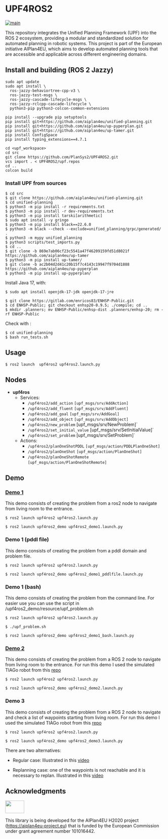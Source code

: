 # UPF4ROS2

[![main](https://github.com/PlanSys2/UPF4ROS2/actions/workflows/main.yaml/badge.svg)](https://github.com/PlanSys2/UPF4ROS2/actions/workflows/main.yaml)

This repository integrates the Unified Planning Framework (UPF) into the ROS 2 ecosystem, providing a modular and standardized solution for automated planning in robotic systems. This project is part of the European initiative AIPlan4EU, which aims to develop automated planning tools that are accessible and applicable across different engineering domains.

## Install and building (ROS 2 Jazzy)

```
sudo apt update
sudo apt install \
  ros-jazzy-behaviortree-cpp-v3 \
  ros-jazzy-test-msgs \
  ros-jazzy-cascade-lifecycle-msgs \
  ros-jazzy-rclcpp-cascade-lifecycle \
  python3-pip python3-colcon-common-extensions

``` 

```
pip install --upgrade pip setuptools
pip install git+https://github.com/aiplan4eu/unified-planning.git
pip install git+https://github.com/aiplan4eu/up-pyperplan.git
pip install git+https://github.com/aiplan4eu/up-tamer.git
pip install ConfigSpace
pip install typing_extensions==4.7.1

cd <upf_workspace>
cd src
git clone https://github.com/PlanSys2/UPF4ROS2.git
vcs import . < UPF4ROS2/upf.repos
cd ..
colcon build
```

### Install UPF from sources

```
$ cd src
$ git clone https://github.com/aiplan4eu/unified-planning.git
$ cd unified-planning
$ python3 -m pip install -r requirements.txt
$ python3 -m pip install -r dev-requirements.txt
$ python3 -m pip install tarski[arithmetic]
$ sudo apt install -y gringo
$ python3 -m pip install black==22.6.0
$ python3 -m black --check --exclude=unified_planning/grpc/generated/ .
$ python3 -m mypy unified_planning
$ python3 scripts/test_imports.py
$ cd ..
$ git clone -b 869e7ab06cf23c5541a47f46209159fd51d8021f https://github.com/aiplan4eu/up-tamer
$ python3 -m pip install up-tamer/
$ git clone -b ac2b04d2d41c20b15f7c4143c19947f9704d1888 https://github.com/aiplan4eu/up-pyperplan
$ python3 -m pip install up-pyperplan/
```

Install Java 17, with:

```
$ sudo apt install openjdk-17-jdk openjdk-17-jre
```

```
$ git clone https://gitlab.com/enricos83/ENHSP-Public.git
$ cd ENHSP-Public; git checkout enhsp20-0.9.5; ./compile; cd ..
$ mkdir .planners; mv ENHSP-Public/enhsp-dist .planners/enhsp-20; rm -rf ENHSP-Public
```

Check with :

```
$ cd unified-planning
$ bash run_tests.sh
```

## Usage

`$ ros2 launch  upf4ros2 upf4ros2.launch.py`

## Nodes

- **upf4ros**
  - Services:
    - `/upf4ros2/add_action` `[upf_msgs/srv/AddAction]`
    - `/upf4ros2/add_fluent` `[upf_msgs/srv/AddFluent]`
    - `/upf4ros2/add_goal` `[upf_msgs/srv/AddGoal]`
    - `/upf4ros2/add_object` `[upf_msgs/srv/AddObject]`
    - `/upf4ros2/new_problem` [upf_msgs/srv/NewProblem]`
    - `/upf4ros2/set_initial_value` [upf_msgs/srv/SetInitialValue]`
    - `/upf4ros2/set_problem` [upf_msgs/srv/SetProblem]`
  - Actions:
    - `/upf4ros2/planOneShotPDDL` `[upf_msgs/action/PDDLPlanOneShot]`
    - `/upf4ros2/planOneShot` `[upf_msgs/action/PlanOneShot]`
    - `/upf4ros2/planOneShotRemote` `[upf_msgs/action/PlanOneShotRemote]`

## Demo

### [Demo 1](https://www.youtube.com/watch?v=fObz6H1DnXs)

This demo consists of creating the problem from a ros2 node to navigate from living room to the entrance.

`$ ros2 launch upf4ros2 upf4ros2.launch.py`

`$ ros2 launch upf4ros2_demo upf4ros2_demo1.launch.py`

### Demo 1 (pddl file)

This demo consists of creating the problem from a pddl domain and problem file.

`$ ros2 launch upf4ros2 upf4ros2.launch.py`

`$ ros2 launch upf4ros2_demo upf4ros2_demo1_pddlfile.launch.py`

### Demo 1 (bash)

This demo consists of creating the problem from the command line. For easier use you can use the script in /upf4ros2_demo/resource/upf_problem.sh

`$ ros2 launch upf4ros2 upf4ros2.launch.py`

`$ ./upf_problem.sh`

`$ ros2 launch upf4ros2_demo upf4ros2_demo1_bash.launch.py`

### [Demo 2](https://www.youtube.com/watch?v=HJ46htSfPZY)

This demo consists of creating the problem from a ROS 2 node to navigate from living room to the entrance.
For run this demo I used the simulated TIAGo robot from this [repo](https://github.com/jmguerreroh/ros2_computer_vision)

`$ ros2 launch upf4ros2 upf4ros2.launch.py`

`$ ros2 launch upf4ros2_demo upf4ros2_demo2.launch.py`

### Demo 3

This demo consists of creating the problem from a ROS 2 node to navigate and check a list of waypoints starting from living room.
For run this demo I used the simulated TIAGo robot from this [repo](https://github.com/jmguerreroh/ros2_computer_vision)

`$ ros2 launch upf4ros2 upf4ros2.launch.py`

`$ ros2 launch upf4ros2_demo upf4ros2_demo3.launch.py`

There are two alternatives:

- Regular case: Illustrated in this [video](https://youtu.be/2nKqxGYlHk8)

- Replanning case: one of the waypoints is not reachable and it is necessary to replan. Illustrated in this [video](https://youtu.be/UJncg7GPCro)

## Acknowledgments

<img src="https://www.aiplan4eu-project.eu/wp-content/uploads/2021/07/euflag.png" width="60" height="40">

This library is being developed for the AIPlan4EU H2020 project (https://aiplan4eu-project.eu) that is funded by the European Commission under grant agreement number 101016442.
